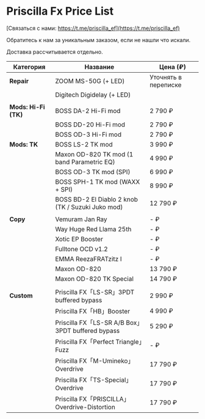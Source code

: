 # Priscilla Fx Price List

[Связаться с нами: https://t.me/priscilla_ef](https://t.me/priscilla_ef)

Обратитесь к нам за уникальным заказом, если не нашли что искали.

Доставка рассчитывается отдельно.

| Категория            | Название                                          | Цена (₽)             |
| -------------------- | ------------------------------------------------- | -------------------- |
| **Repair**           | ZOOM MS-50G (+ LED)                               | Уточнять в переписке |
|                      | Digitech Digidelay (+ LED)                        |                      |
|                      |                                                   |                      |
| **Mods: Hi-Fi (TK)** | BOSS DA-2 Hi-Fi mod                               | 2 790 ₽              |
|                      | BOSS DD-20 Hi-Fi mod                              | 2 790 ₽              |
|                      | BOSS OD-3 Hi-Fi mod                               | 2 790 ₽              |
| **Mods: TK**         | BOSS LS-2 TK mod                                  | 3 990 ₽              |
|                      | Maxon OD-820 TK mod (1 band Parametric EQ)        | 4 990 ₽              |
|                      | BOSS OD-3 TK mod (SPI)                            | 6 990 ₽              |
|                      | BOSS SPH-1 TK mod (WAXX + SPI)                    | 8 990 ₽              |
|                      | BOSS BD-2 El Diablo 2 knob (TK / Suzuki Juko mod) | 12 790 ₽             |
|                      |                                                   |                      |
| **Copy**             | Vemuram Jan Ray                                   | - ₽                  |
|                      | Way Huge Red Llama 25th                           | - ₽                  |
|                      | Xotic EP Booster                                  | - ₽                  |
|                      | Fulltone OCD v1.2                                 | - ₽                  |
|                      | EMMA ReezaFRATzitz I                              | - ₽                  |
|                      | Maxon OD-820                                      | 13 790 ₽             |
|                      | Maxon OD-820 TK Special                           | 14 790 ₽             |
|                      |                                                   |                      |
| **Custom**           | Priscilla FX「LS-SR」3PDT buffered bypass         | 2 990 ₽              |
|                      | Priscilla FX「HB」Booster                         | 4 990 ₽              |
|                      | Priscilla FX「LS-SR A/B Box」3PDT buffered bypass | 5 290 ₽              |
|                      | Priscilla FX「Perfect Triangle」Fuzz              | - ₽                  |
|                      | Priscilla FX「M-Umineko」Overdrive                | 17 790 ₽             |
|                      | Priscilla FX「TS-Special」Overdrive               | 17 790 ₽             |
|                      | Priscilla FX「PRISCILLA」Overdrive-Distortion     | 17 790 ₽             |
